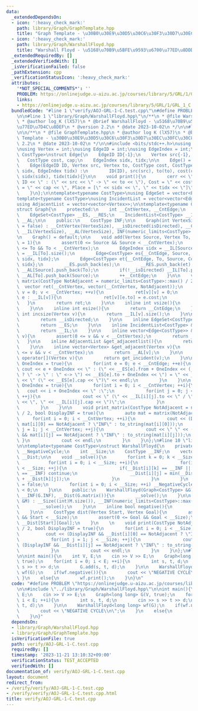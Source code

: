 ```yaml
---
data:
  _extendedDependsOn:
  - icon: ':heavy_check_mark:'
    path: library/Graph/GraphTemplate.hpp
    title: "Graph Template - \u30B0\u30E9\u30D5\u30C6\u30F3\u30D7\u30EC\u30FC\u30C8"
  - icon: ':heavy_check_mark:'
    path: library/Graph/WarshallFloyd.hpp
    title: "Warshall Floyd - \u5168\u70B9\u5BFE\u9593\u6700\u77ED\u8DDD\u96E2"
  _extendedRequiredBy: []
  _extendedVerifiedWith: []
  _isVerificationFailed: false
  _pathExtension: cpp
  _verificationStatusIcon: ':heavy_check_mark:'
  attributes:
    '*NOT_SPECIAL_COMMENTS*': ''
    PROBLEM: https://onlinejudge.u-aizu.ac.jp/courses/library/5/GRL/1/GRL_1_C
    links:
    - https://onlinejudge.u-aizu.ac.jp/courses/library/5/GRL/1/GRL_1_C
  bundledCode: "#line 1 \"verify/AOJ-GRL-1-C.test.cpp\"\n#define PROBLEM \"https://onlinejudge.u-aizu.ac.jp/courses/library/5/GRL/1/GRL_1_C\"\
    \n\n#line 1 \"library/Graph/WarshallFloyd.hpp\"\n/**\n * @file WarshallFloyd.hpp\n\
    \ * @author log_K (lX57)\n * @brief WarshallFloyd - \u5168\u70B9\u5BFE\u9593\u6700\
    \u77ED\u7D4C\u8DEF\n * @version 2.2\n * @date 2023-10-02\n */\n\n#line 2 \"library/Graph/GraphTemplate.hpp\"\
    \n\n/**\n * @file GraphTemplate.hpp\n * @author log K (lX57)\n * @brief Graph\
    \ Template - \u30B0\u30E9\u30D5\u30C6\u30F3\u30D7\u30EC\u30FC\u30C8\n * @version\
    \ 2.2\n * @date 2023-10-02\n */\n\n#include <bits/stdc++.h>\nusing namespace std;\n\
    \nusing Vertex = int;\nusing EdgeID = int;\nusing EdgeIndex = int;\n\ntemplate<typename\
    \ CostType>\nstruct Edge{\n    EdgeID ID{-1};\n    Vertex src{-1}, to{-1};\n \
    \   CostType cost, cap;\n    EdgeIndex sidx, tidx;\n\n    Edge() = default;\n\
    \    Edge(EdgeID ID, Vertex src, Vertex to, CostType cost, CostType cap, EdgeIndex\
    \ sidx, EdgeIndex tidx) :\n        ID(ID), src(src), to(to), cost(cost), cap(cap),\
    \ sidx(sidx), tidx(tidx){}\n\n    void print(){\n        cerr << \"Edge \" <<\
    \ ID << \" : (\" << src << \" -> \" << to << \"), Cost = \" << cost << \", Capacity\
    \ = \" << cap << \", Place = [\" << sidx << \", \" << tidx << \"]\" << endl;\n\
    \    }\n};\n\ntemplate<typename CostType>\nusing EdgeSet = vector<Edge<CostType>>;\n\
    template<typename CostType>\nusing IncidentList = vector<vector<Edge<CostType>>>;\n\
    using AdjacentList = vector<vector<Vertex>>;\n\ntemplate<typename CostType>\n\
    struct Graph{\n    protected:\n    int __CntVertex, __CntEdge;\n    bool __isDirected;\n\
    \    EdgeSet<CostType> __ES, __RES;\n    IncidentList<CostType> __IL;\n    AdjacentList\
    \ __AL;\n\n    public:\n    CostType INF;\n\n    Graph(int VertexSize, bool isDirected\
    \ = false) : __CntVertex(VertexSize), __isDirected(isDirected), __CntEdge(0),\
    \ __IL(VertexSize), __AL(VertexSize), INF(numeric_limits<CostType>::max() / 2){}\n\
    \n    Graph() = default;\n\n    void add(Vertex Source, Vertex To, CostType Cost\
    \ = 1){\n        assert(0 <= Source && Source < __CntVertex);\n        assert(0\
    \ <= To && To < __CntVertex);\n        EdgeIndex sidx = __IL[Source].size(), tidx\
    \ = __IL[To].size();\n        Edge<CostType> es{__CntEdge, Source, To, Cost, 1,\
    \ sidx, tidx};\n        Edge<CostType> et{__CntEdge, To, Source, Cost, 1, tidx,\
    \ sidx};\n        __ES.push_back(es);\n        __RES.push_back(et);\n        __IL[Source].push_back(es),\
    \ __AL[Source].push_back(To);\n        if(!__isDirected) __IL[To].push_back(et),\
    \ __AL[To].push_back(Source);\n        ++__CntEdge;\n    }\n\n    vector<vector<CostType>>\
    \ matrix(CostType NotAdjacent = numeric_limits<CostType>::max() / 2){\n      \
    \  vector ret(__CntVertex, vector(__CntVertex, NotAdjacent));\n        for(Vertex\
    \ v = 0; v < __CntVertex; ++v){\n            ret[v][v] = 0;\n            for(auto\
    \ e : __IL[v]){\n                ret[v][e.to] = e.cost;\n            }\n     \
    \   }\n        return ret;\n    }\n\n    inline int vsize(){\n        return __CntVertex;\n\
    \    }\n\n    inline int esize(){\n        return __CntEdge;\n    }\n\n    inline\
    \ int incsize(Vertex v){\n        return __IL[v].size();\n    }\n\n    bool directed(){\n\
    \        return __isDirected;\n    }\n\n    inline EdgeSet<CostType> &get_edgeset(){\n\
    \        return __ES;\n    }\n\n    inline IncidentList<CostType> &get_incidentlist(){\n\
    \        return __IL;\n    }\n\n    inline vector<Edge<CostType>> &get_incident(Vertex\
    \ v){\n        assert(0 <= v && v < __CntVertex);\n        return __IL[v];\n \
    \   }\n\n    inline AdjacentList &get_adjacentlist(){\n        return __AL;\n\
    \    }\n\n    inline vector<Vertex> &get_adjacent(Vertex v){\n        assert(0\
    \ <= v && v < __CntVertex);\n        return __AL[v];\n    }\n\n    vector<Edge<CostType>>\
    \ operator[](Vertex v){\n        return get_incident(v);\n    }\n\n    void print_edgeset(bool\
    \ OneIndex = true){\n        for(int e = 0; e < __CntEdge; ++e){\n           \
    \ cout << e + OneIndex << \" : (\" << __ES[e].from + OneIndex << (__isDirected\
    \ ? \" -> \" : \" <-> \") << __ES[e].to + OneIndex << \") = \" << __ES[e].cost\
    \ << \" (\" << __ES[e].cap << \")\" << endl;\n        }\n    }\n\n    void print_incidentlist(bool\
    \ OneIndex = true){\n        for(int i = 0; i < __CntVertex; ++i){\n         \
    \   cout << i + OneIndex << \" :\";\n            for(int j = 0; j < __IL[i].size();\
    \ ++j){\n                cout << \" (\" << __IL[i][j].to << \" / \" << __IL[i][j].cost\
    \ << \", \" << __IL[i][j].cap << \")\";\n            }\n            cout << endl;\n\
    \        }\n    }\n\n    void print_matrix(CostType NotAdjacent = numeric_limits<CostType>::max()\
    \ / 2, bool DisplayINF = true){\n        auto mat = matrix(NotAdjacent);\n   \
    \     for(int i = 0; i < __CntVertex; ++i){\n            cout << (DisplayINF &&\
    \ mat[i][0] == NotAdjacent ? \"INF\" : to_string(mat[i][0]));\n            for(int\
    \ j = 1; j < __CntVertex; ++j){\n                cout << \" \" << (DisplayINF\
    \ && mat[i][j] == NotAdjacent ? \"INF\" : to_string(mat[i][j]));\n           \
    \ }\n            cout << endl;\n        }\n    }\n};\n#line 10 \"library/Graph/WarshallFloyd.hpp\"\
    \n\ntemplate<typename CostType>\nstruct WarshallFloyd{\n    private:\n    bool\
    \ __NegativeCycle;\n    int __Size;\n    CostType __INF;\n    vector<vector<CostType>>\
    \ __Dist;\n\n    void __solve(){\n        for(int k = 0; k < __Size; ++k){\n \
    \           for(int i = 0; i < __Size; ++i){\n                for(int j = 0; j\
    \ < __Size; ++j){\n                    if(__Dist[i][k] == __INF || __Dist[k][j]\
    \ == __INF) continue;\n                    __Dist[i][j] = min(__Dist[i][j], __Dist[i][k]\
    \ + __Dist[k][j]);\n                }\n            }\n        }\n        __NegativeCycle\
    \ = false;\n        for(int i = 0; i < __Size; ++i) __NegativeCycle |= __Dist[i][i]\
    \ < 0;\n    }\n\n    public:\n    WarshallFloyd(Graph<CostType> &G) : __Size(G.vsize()),\
    \ __INF(G.INF), __Dist(G.matrix()){\n        __solve();\n    }\n\n    WarshallFloyd(vector<vector<CostType>>\
    \ &M) : __Size((int)M.size()), __INF(numeric_limits<CostType>::max() / 2), __Dist(M){\n\
    \        __solve();\n    }\n\n    inline bool negative(){\n        return __NegativeCycle;\n\
    \    }\n\n    CostType dist(Vertex Start, Vertex Goal){\n        assert(0 <= Start\
    \ && Start < __Size);\n        assert(0 <= Goal && Goal < __Size);\n        return\
    \ __Dist[Start][Goal];\n    }\n    \n    void print(CostType NotAdjacent = numeric_limits<CostType>::max()\
    \ / 2, bool DisplayINF = true){\n        for(int i = 0; i < __Size; ++i){\n  \
    \          cout << (DisplayINF && __Dist[i][0] == NotAdjacent ? \"INF\" : to_string(__Dist[i][0]));\n\
    \            for(int j = 1; j < __Size; ++j){\n                cout << \" \" <<\
    \ (DisplayINF && __Dist[i][j] == NotAdjacent ? \"INF\" : to_string(__Dist[i][j]));\n\
    \            }\n            cout << endl;\n        }\n    }\n};\n#line 4 \"verify/AOJ-GRL-1-C.test.cpp\"\
    \n\nint main(){\n    int V, E;\n    cin >> V >> E;\n    Graph<long long> G(V,\
    \ true);\n    for(int i = 0; i < E; ++i){\n        int s, t, d;\n        cin >>\
    \ s >> t >> d;\n        G.add(s, t, d);\n    }\n\n    WarshallFloyd<long long>\
    \ wf(G);\n    if(wf.negative()){\n        cout << \"NEGATIVE CYCLE\\n\";\n   \
    \ }\n    else{\n        wf.print();\n    }\n}\n"
  code: "#define PROBLEM \"https://onlinejudge.u-aizu.ac.jp/courses/library/5/GRL/1/GRL_1_C\"\
    \n\n#include \"../library/Graph/WarshallFloyd.hpp\"\n\nint main(){\n    int V,\
    \ E;\n    cin >> V >> E;\n    Graph<long long> G(V, true);\n    for(int i = 0;\
    \ i < E; ++i){\n        int s, t, d;\n        cin >> s >> t >> d;\n        G.add(s,\
    \ t, d);\n    }\n\n    WarshallFloyd<long long> wf(G);\n    if(wf.negative()){\n\
    \        cout << \"NEGATIVE CYCLE\\n\";\n    }\n    else{\n        wf.print();\n\
    \    }\n}"
  dependsOn:
  - library/Graph/WarshallFloyd.hpp
  - library/Graph/GraphTemplate.hpp
  isVerificationFile: true
  path: verify/AOJ-GRL-1-C.test.cpp
  requiredBy: []
  timestamp: '2023-11-21 13:10:32+09:00'
  verificationStatus: TEST_ACCEPTED
  verifiedWith: []
documentation_of: verify/AOJ-GRL-1-C.test.cpp
layout: document
redirect_from:
- /verify/verify/AOJ-GRL-1-C.test.cpp
- /verify/verify/AOJ-GRL-1-C.test.cpp.html
title: verify/AOJ-GRL-1-C.test.cpp
---
```

